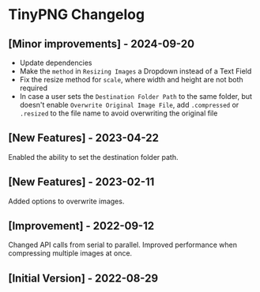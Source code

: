 # TinyPNG Changelog

## [Minor improvements] - 2024-09-20

- Update dependencies
- Make the `method` in `Resizing Images` a Dropdown instead of a Text Field
- Fix the resize method for `scale`, where width and height are not both required
- In case a user sets the `Destination Folder Path` to the same folder, but doesn't enable `Overwrite Original Image File`, add `.compressed` or `.resized` to the file name to avoid overwriting the original file

## [New Features] - 2023-04-22

Enabled the ability to set the destination folder path.

## [New Features] - 2023-02-11

Added options to overwrite images.

## [Improvement] - 2022-09-12

Changed API calls from serial to parallel.
Improved performance when compressing multiple images at once.

## [Initial Version] - 2022-08-29
